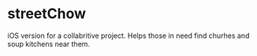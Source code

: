 # streetChow

iOS version for a collabritive project. Helps those in need find churhes and soup kitchens near them.
